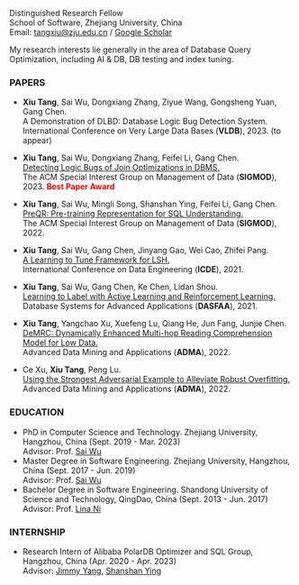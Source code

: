 Distinguished Research Fellow     
School of Software, Zhejiang University, China   
Email: tangxiu@zju.edu.cn / [Google Scholar](https://scholar.google.com/citations?hl=zh-CN&user=INkJByIAAAAJ)  

My research interests lie generally in the area of Database Query Optimization, including AI & DB, DB testing and index tuning.

### PAPERS

- **Xiu Tang**, Sai Wu, Dongxiang Zhang, Ziyue Wang, Gongsheng Yuan, Gang Chen.  
  A Demonstration of DLBD: Database Logic Bug Detection System.  
  International Conference on Very Large Data Bases (**VLDB**), 2023. (to appear)    

- **Xiu Tang**, Sai Wu, Dongxiang Zhang, Feifei Li, Gang Chen.  
  [Detecting Logic Bugs of Join Optimizations in DBMS.](https://dl.acm.org/doi/10.1145/3588909)   
  The ACM Special Interest Group on Management of Data (**SIGMOD**), 2023. <font color=red><b> Best Paper Award </b></font>  

- **Xiu Tang**, Sai Wu, Mingli Song, Shanshan Ying, Feifei Li, Gang Chen.  
  [PreQR: Pre-training Representation for SQL Understanding.](https://dl.acm.org/doi/10.1145/3514221.3517878)  
  The ACM Special Interest Group on Management of Data (**SIGMOD**), 2022.  
  
- **Xiu Tang**, Sai Wu, Gang Chen, Jinyang Gao, Wei Cao, Zhifei Pang.  
  [A Learning to Tune Framework for LSH.](https://ieeexplore.ieee.org/document/9458776)  
  International Conference on Data Engineering (**ICDE**), 2021.  
  
- **Xiu Tang**, Sai Wu, Gang Chen, Ke Chen, Lidan Shou.  
  [Learning to Label with Active Learning and Reinforcement Learning.](https://link.springer.com/chapter/10.1007/978-3-030-73197-7_36)  
  Database Systems for Advanced Applications (**DASFAA**), 2021.  
  
- **Xiu Tang**, Yangchao Xu, Xuefeng Lu, Qiang He, Jun Fang, Junjie Chen.  
  [DeMRC: Dynamically Enhanced Multi-hop Reading Comprehension Model for Low Data.](https://link.springer.com/chapter/10.1007/978-3-031-22137-8_4)  
  Advanced Data Mining and Applications (**ADMA**), 2022.    
  
- Ce Xu, **Xiu Tang**, Peng Lu.    
  [Using the Strongest Adversarial Example to Alleviate Robust Overfitting.](https://link.springer.com/chapter/10.1007/978-3-031-22137-8_27)  
  Advanced Data Mining and Applications (**ADMA**), 2022.    

### EDUCATION

- PhD in Computer Science and Technology. Zhejiang University, Hangzhou, China (Sept. 2019 - Mar. 2023)  
  Advisor: Prof. [Sai Wu](https://scholar.google.com/citations?hl=zh-CN&user=RMaqDKAAAAAJ)  
- Master Degree in Software Engineering. Zhejiang University, Hangzhou, China (Sept. 2017 - Jun. 2019)  
  Advisor: Prof. [Sai Wu](https://scholar.google.com/citations?hl=zh-CN&user=RMaqDKAAAAAJ) 
- Bachelor Degree in Software Engineering. Shandong University of Science and Technology, QingDao, China (Sept. 2013 - Jun. 2017)  
  Advisor: Prof. [Lina Ni](https://dblp.uni-trier.de/pid/47/6972.html)

### INTERNSHIP
- Research Intern of Alibaba PolarDB Optimizer and SQL Group, Hangzhou, China (Apr. 2020 - Apr. 2023)   
  Advisor: [Jimmy Yang](https://dblp.uni-trier.de/pid/295/3640.html), [Shanshan Ying](https://dblp.org/pid/80/9726.html)  
